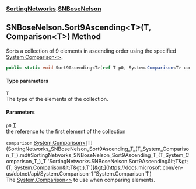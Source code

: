 ### [SortingNetworks](SortingNetworks.md 'SortingNetworks').[SNBoseNelson](SortingNetworks_SNBoseNelson.md 'SortingNetworks.SNBoseNelson')
## SNBoseNelson.Sort9Ascending&lt;T&gt;(T, Comparison&lt;T&gt;) Method
Sorts a collection of 9 elements in ascending order using the specified [System.Comparison&lt;&gt;](https://docs.microsoft.com/en-us/dotnet/api/System.Comparison-1 'System.Comparison`1').  
```csharp
public static void Sort9Ascending<T>(ref T p0, System.Comparison<T> comparison);
```
#### Type parameters
<a name='SortingNetworks_SNBoseNelson_Sort9Ascending_T_(T_System_Comparison_T_)_T'></a>
`T`  
The type of the elements of the collection.
  
#### Parameters
<a name='SortingNetworks_SNBoseNelson_Sort9Ascending_T_(T_System_Comparison_T_)_p0'></a>
`p0` [T](SortingNetworks_SNBoseNelson_Sort9Ascending_T_(T_System_Comparison_T_).md#SortingNetworks_SNBoseNelson_Sort9Ascending_T_(T_System_Comparison_T_)_T 'SortingNetworks.SNBoseNelson.Sort9Ascending&lt;T&gt;(T, System.Comparison&lt;T&gt;).T')  
the reference to the first element of the collection
  
<a name='SortingNetworks_SNBoseNelson_Sort9Ascending_T_(T_System_Comparison_T_)_comparison'></a>
`comparison` [System.Comparison&lt;](https://docs.microsoft.com/en-us/dotnet/api/System.Comparison-1 'System.Comparison`1')[T](SortingNetworks_SNBoseNelson_Sort9Ascending_T_(T_System_Comparison_T_).md#SortingNetworks_SNBoseNelson_Sort9Ascending_T_(T_System_Comparison_T_)_T 'SortingNetworks.SNBoseNelson.Sort9Ascending&lt;T&gt;(T, System.Comparison&lt;T&gt;).T')[&gt;](https://docs.microsoft.com/en-us/dotnet/api/System.Comparison-1 'System.Comparison`1')  
The [System.Comparison&lt;&gt;](https://docs.microsoft.com/en-us/dotnet/api/System.Comparison-1 'System.Comparison`1') to use when comparing elements.
  
